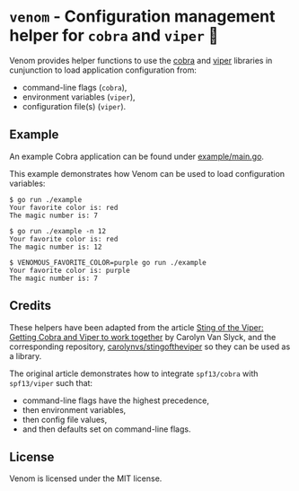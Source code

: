 # `venom` - Configuration management helper for `cobra` and `viper` 🐍
Venom provides helper functions to use the [cobra](https://github.com/spf13/cobra)
and [viper](https://github.com/spf13/viper) libraries in cunjunction to load
application configuration from:

- command-line flags (`cobra`),
- environment variables (`viper`),
- configuration file(s) (`viper`).

## Example
An example Cobra application can be found under [example/main.go](./example/main.go).

This example demonstrates how Venom can be used to load configuration variables:

```shell
$ go run ./example
Your favorite color is: red
The magic number is: 7

$ go run ./example -n 12
Your favorite color is: red
The magic number is: 12

$ VENOMOUS_FAVORITE_COLOR=purple go run ./example
Your favorite color is: purple
The magic number is: 7
```

## Credits
These helpers have been adapted from the article
[Sting of the Viper: Getting Cobra and Viper to work together](https://carolynvanslyck.com/blog/2020/08/sting-of-the-viper/)
by Carolyn Van Slyck,
and the corresponding repository, [carolynvs/stingoftheviper](https://github.com/carolynvs/stingoftheviper)
so they can be used as a library.

The original article demonstrates how to integrate `spf13/cobra` with `spf13/viper` such that:

- command-line flags have the highest precedence,
- then environment variables,
- then config file values,
- and then defaults set on command-line flags.

## License
Venom is licensed under the MIT license.
